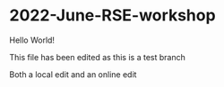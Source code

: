 # 2022-June-RSE-workshop

Hello World!

This file has been edited as this is a test branch

Both a local edit and an online edit

